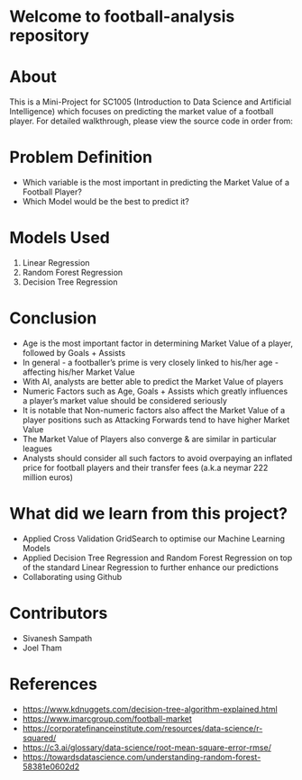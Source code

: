# Welcome to football-analysis repository
# About
This is a Mini-Project for SC1005 (Introduction to Data Science and Artificial Intelligence) which focuses on predicting the market value of a football player. For detailed walkthrough, please view the source code in order from:

# Problem Definition
* Which variable is the most important in predicting the Market Value of a Football Player?
* Which Model would be the best to predict it?

# Models Used 
1. Linear Regression
2. Random Forest Regression
3. Decision Tree Regression

# Conclusion
* Age is the most important factor in determining Market Value of a player, followed by Goals + Assists
* In general - a footballer’s prime is very closely linked to his/her age - affecting his/her Market Value
* With AI, analysts are better able to predict the Market Value of players
* Numeric Factors such as Age, Goals + Assists which greatly influences a player’s market value should be considered seriously
* It is notable that Non-numeric factors also affect the Market Value of a player positions such as Attacking Forwards tend to have higher Market Value
* The Market Value of Players also converge & are similar in particular leagues
* Analysts should consider all such factors to avoid overpaying an inflated price for football players and their transfer fees (a.k.a neymar 222 million euros)

# What did we learn from this project?
* Applied Cross Validation GridSearch to optimise our Machine Learning Models
* Applied Decision Tree Regression and Random Forest Regression on top of the standard Linear Regression to further enhance our predictions
* Collaborating using Github

# Contributors
* Sivanesh Sampath
* Joel Tham

# References
* https://www.kdnuggets.com/decision-tree-algorithm-explained.html
* https://www.imarcgroup.com/football-market
* https://corporatefinanceinstitute.com/resources/data-science/r-squared/
* https://c3.ai/glossary/data-science/root-mean-square-error-rmse/
* https://towardsdatascience.com/understanding-random-forest-58381e0602d2



